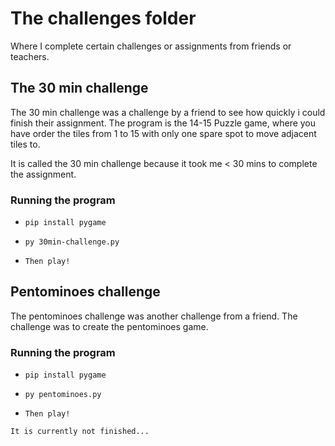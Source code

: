 # The challenges folder

Where I complete certain challenges or assignments from friends or teachers.

## The 30 min challenge

The 30 min challenge was a challenge by a friend to see how quickly i could finish their assignment.
The program is the 14-15 Puzzle game, where you have order the tiles from 1 to 15 with only one spare spot to move adjacent tiles to.

It is called the 30 min challenge because it took me < 30 mins to complete the assignment.

### Running the program

- `pip install pygame`

- `py 30min-challenge.py`

- `Then play!`

## Pentominoes challenge

The pentominoes challenge was another challenge from a friend.
The challenge was to create the pentominoes game.

### Running the program

- `pip install pygame`

- `py pentominoes.py`

- `Then play!`

`It is currently not finished...`